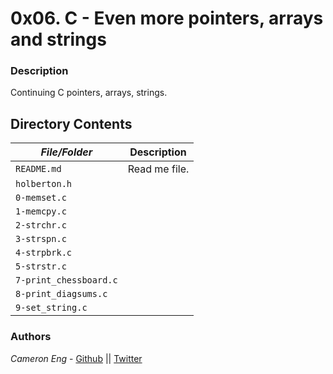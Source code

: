 # 0x06. C - Even more pointers, arrays and strings
### Description
Continuing C pointers, arrays, strings.

## Directory Contents

|   ***File/Folder***    |  **Description**                       |
|---------------|---------------------------------------|
| `README.md` |  Read me file. |
| `holberton.h` |  |
| `0-memset.c` |  |
| `1-memcpy.c` |  |
| `2-strchr.c` |  |
| `3-strspn.c` |  |
| `4-strpbrk.c` |  |
| `5-strstr.c` |  |
| `7-print_chessboard.c` |  |
| `8-print_diagsums.c` |  |
| `9-set_string.c` |  |

### Authors
*Cameron Eng* - [Github](https://github.com/c_eng/) || [Twitter](https://twitter.com/c33Eng)
